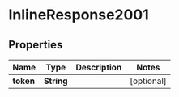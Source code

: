 
# InlineResponse2001

## Properties
Name | Type | Description | Notes
------------ | ------------- | ------------- | -------------
**token** | **String** |  |  [optional]



